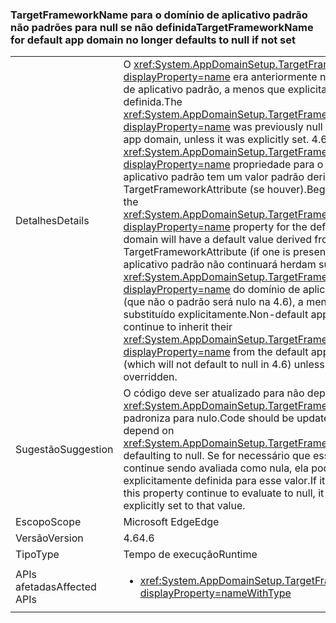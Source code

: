 ### <a name="targetframeworkname-for-default-app-domain-no-longer-defaults-to-null-if-not-set"></a><span data-ttu-id="c5cff-101">TargetFrameworkName para o domínio de aplicativo padrão não padrões para null se não definida</span><span class="sxs-lookup"><span data-stu-id="c5cff-101">TargetFrameworkName for default app domain no longer defaults to null if not set</span></span>

|   |   |
|---|---|
|<span data-ttu-id="c5cff-102">Detalhes</span><span class="sxs-lookup"><span data-stu-id="c5cff-102">Details</span></span>|<span data-ttu-id="c5cff-103">O <xref:System.AppDomainSetup.TargetFrameworkName?displayProperty=name> era anteriormente nulo no domínio de aplicativo padrão, a menos que explicitamente definida.</span><span class="sxs-lookup"><span data-stu-id="c5cff-103">The <xref:System.AppDomainSetup.TargetFrameworkName?displayProperty=name> was previously null in the default app domain, unless it was explicitly set.</span></span> <span data-ttu-id="c5cff-104">4.6, a partir de <xref:System.AppDomainSetup.TargetFrameworkName?displayProperty=name> propriedade para o domínio de aplicativo padrão tem um valor padrão derivado de TargetFrameworkAttribute (se houver).</span><span class="sxs-lookup"><span data-stu-id="c5cff-104">Beginning in 4.6, the <xref:System.AppDomainSetup.TargetFrameworkName?displayProperty=name> property for the default app domain will have a default value derived from the TargetFrameworkAttribute (if one is present).</span></span> <span data-ttu-id="c5cff-105">Domínios de aplicativo padrão não continuará herdam suas <xref:System.AppDomainSetup.TargetFrameworkName?displayProperty=name> do domínio de aplicativo padrão (que não o padrão será nulo na 4.6), a menos que ele seja substituído explicitamente.</span><span class="sxs-lookup"><span data-stu-id="c5cff-105">Non-default app domains will continue to inherit their <xref:System.AppDomainSetup.TargetFrameworkName?displayProperty=name> from the default app domain (which will not default to null in 4.6) unless it is explicitly overridden.</span></span>|
|<span data-ttu-id="c5cff-106">Sugestão</span><span class="sxs-lookup"><span data-stu-id="c5cff-106">Suggestion</span></span>|<span data-ttu-id="c5cff-107">O código deve ser atualizado para não depender do <xref:System.AppDomainSetup.TargetFrameworkName> que padroniza para nulo.</span><span class="sxs-lookup"><span data-stu-id="c5cff-107">Code should be updated to not depend on <xref:System.AppDomainSetup.TargetFrameworkName> defaulting to null.</span></span> <span data-ttu-id="c5cff-108">Se for necessário que essa propriedade continue sendo avaliada como nula, ela poderá ser explicitamente definida para esse valor.</span><span class="sxs-lookup"><span data-stu-id="c5cff-108">If it is required that this property continue to evaluate to null, it can be explicitly set to that value.</span></span>|
|<span data-ttu-id="c5cff-109">Escopo</span><span class="sxs-lookup"><span data-stu-id="c5cff-109">Scope</span></span>|<span data-ttu-id="c5cff-110">Microsoft Edge</span><span class="sxs-lookup"><span data-stu-id="c5cff-110">Edge</span></span>|
|<span data-ttu-id="c5cff-111">Versão</span><span class="sxs-lookup"><span data-stu-id="c5cff-111">Version</span></span>|<span data-ttu-id="c5cff-112">4.6</span><span class="sxs-lookup"><span data-stu-id="c5cff-112">4.6</span></span>|
|<span data-ttu-id="c5cff-113">Tipo</span><span class="sxs-lookup"><span data-stu-id="c5cff-113">Type</span></span>|<span data-ttu-id="c5cff-114">Tempo de execução</span><span class="sxs-lookup"><span data-stu-id="c5cff-114">Runtime</span></span>|
|<span data-ttu-id="c5cff-115">APIs afetadas</span><span class="sxs-lookup"><span data-stu-id="c5cff-115">Affected APIs</span></span>|<ul><li><xref:System.AppDomainSetup.TargetFrameworkName?displayProperty=nameWithType></li></ul>|

